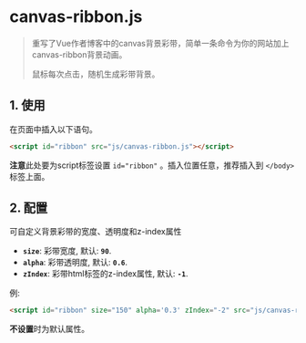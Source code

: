 # canvas-ribbon.js

> 重写了Vue作者博客中的canvas背景彩带，简单一条命令为你的网站加上canvas-ribbon背景动画。
>
> 鼠标每次点击，随机生成彩带背景。

## 1. 使用

在页面中插入以下语句。

```html
<script id="ribbon" src="js/canvas-ribbon.js"></script>
```

**注意**此处要为script标签设置 `id="ribbon"` 。插入位置任意，推荐插入到 `</body>` 标签上面。

## 2. 配置

可自定义背景彩带的宽度、透明度和z-index属性
- **`size`**: 彩带宽度, 默认: **`90`**.
- **`alpha`**: 彩带透明度, 默认: **`0.6`**.
- **`zIndex`**: 彩带html标签的z-index属性, 默认: **`-1`**.

例:

```html
<script id="ribbon" size="150" alpha='0.3' zIndex="-2" src="js/canvas-ribbon.js"></script>
```

**不设置**时为默认属性。
